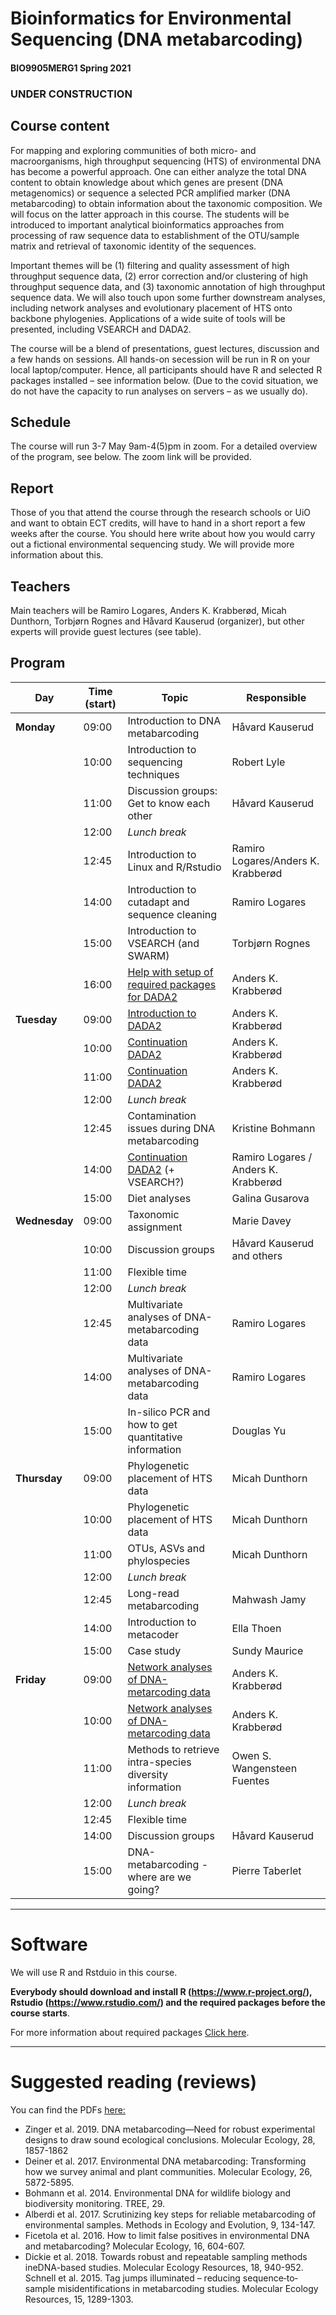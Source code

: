 # Bioinformatics for Environmental Sequencing (DNA metabarcoding)
#### BIO9905MERG1 Spring 2021

### UNDER CONSTRUCTION

## Course content
For mapping and exploring communities of both micro- and macroorganisms, high throughput sequencing (HTS) of environmental DNA has become a powerful approach. One can either analyze the total DNA content to obtain knowledge about which genes are present (DNA metagenomics) or sequence a selected PCR amplified marker (DNA metabarcoding) to obtain information about the taxonomic composition. We will focus on the latter approach in this course. The students will be introduced to important analytical bioinformatics approaches from processing of raw sequence data to establishment of the OTU/sample matrix and retrieval of taxonomic identity of the sequences.

Important themes will be (1) filtering and quality assessment of high throughput sequence data, (2) error correction and/or clustering of high throughput sequence data, and (3) taxonomic annotation of high throughput sequence data. We will also touch upon some further downstream analyses, including network analyses and evolutionary placement of HTS onto backbone phylogenies. Applications of a wide suite of tools will be presented, including VSEARCH and DADA2.

The course will be a blend of presentations, guest lectures, discussion and a few hands on sessions. All hands-on secession will be run in R on your local laptop/computer. Hence, all participants should have R and selected R packages installed – see information below. (Due to the covid situation, we do not have the capacity to run analyses on servers – as we usually do).

## Schedule

The course will run 3-7 May 9am-4(5)pm in zoom. For a detailed overview of the program, see below. The zoom link will be provided.

## Report
Those of you that attend the course through the research schools or UiO and want to obtain ECT credits, will have to hand in a short report a few weeks after the course. You should here write about how you would carry out a fictional environmental sequencing study. We will provide more information about this.

## Teachers
Main teachers will be Ramiro Logares, Anders K.  Krabberød, Micah Dunthorn, Torbjørn Rognes and Håvard Kauserud (organizer), but other experts will provide guest lectures (see table).



## Program


| Day          | Time (start) | Topic                                                   | Responsible                          |
| ------------ | ------------ | ------------------------------------------------------- | ------------------------------------ |
| **Monday**   | 09:00        | Introduction to DNA metabarcoding                       | Håvard Kauserud                      |
|              | 10:00        | Introduction to sequencing techniques                   | Robert Lyle                          |
|              | 11:00        | Discussion groups: Get to know each other               | Håvard Kauserud                      |
|              | 12:00        | _Lunch break_                                           |                                      |
|              | 12:45        | Introduction to Linux and R/Rstudio                     | Ramiro Logares/Anders K. Krabberød   |
|              | 14:00        | Introduction to cutadapt and sequence cleaning          | Ramiro Logares                       |
|              | 15:00        | Introduction to VSEARCH (and SWARM)                     | Torbjørn Rognes                      |
|              | 16:00        | [Help with setup of required packages for DADA2](Setup) | Anders K. Krabberød                  |
| **Tuesday**  | 09:00        | [Introduction to DADA2](Dada2_Pipeline)                 | Anders K. Krabberød                  |
|              | 10:00        | [Continuation DADA2](Dada2_Pipeline)                    | Anders K. Krabberød                  |
|              | 11:00        | [Continuation DADA2](Dada2_Pipeline)                    | Anders K. Krabberød                  |
|              | 12:00        | _Lunch break_                                           |                                      |
|              | 12:45        | Contamination issues during DNA metabarcoding           | Kristine Bohmann                     |
|              | 14:00        | [Continuation DADA2](Dada2_Pipeline) (+ VSEARCH?)        | Ramiro Logares / Anders K. Krabberød |
|              | 15:00        | Diet analyses                                           | Galina Gusarova                      |
| **Wednesday** | 09:00        | Taxonomic assignment                                    | Marie Davey                          |
|              | 10:00        | Discussion groups                                       | Håvard Kauserud and others           |
|              | 11:00        | Flexible time                                           |                                      |
|              | 12:00        | _Lunch break_                                           |                                      |
|              | 12:45        | Multivariate analyses of DNA-metabarcoding data         | Ramiro Logares                       |
|              | 14:00        | Multivariate analyses of DNA-metabarcoding data         | Ramiro Logares                       |
|              | 15:00        | In-silico PCR and how to get quantitative information   | Douglas Yu                           |
| **Thursday** | 09:00        | Phylogenetic placement of HTS data                      | Micah Dunthorn                       |
|              | 10:00        | Phylogenetic placement of HTS data                      | Micah Dunthorn                       |
|              | 11:00        | OTUs, ASVs and phylospecies                             | Micah Dunthorn                       |
|              | 12:00        | _Lunch break_                                           |                                      |
|              | 12:45        | Long-read metabarcoding                                 | Mahwash Jamy                         |
|              | 14:00        | Introduction to metacoder                               | Ella Thoen                           |
|              | 15:00        | Case study                                              | Sundy Maurice                        |
| **Friday**   | 09:00        | [Network analyses of DNA-metarcoding data](Networks)    | Anders K. Krabberød                  |
|              | 10:00        | [Network analyses of DNA-metarcoding data](Networks)    | Anders K. Krabberød                  |
|              | 11:00        | Methods to retrieve intra-species diversity information | Owen S. Wangensteen Fuentes          |
|              | 12:00        | _Lunch break_                                           |                                      |
|              | 12:45        | Flexible time                                           |                                      |
|              | 14:00        | Discussion groups                                       | Håvard Kauserud                      |
|              | 15:00        | DNA-metabarcoding - where are we going?                 | Pierre Taberlet                      |

---
# Software
We will use R and Rstduio in this course.

**Everybody should download and install R (https://www.r-project.org/), Rstudio (https://www.rstudio.com/) and the required packages before the course starts**.

For more information about required packages [Click here](Setup/).

---


# Suggested reading (reviews)
You can find the PDFs [here:](Suggested_reading/)
- Zinger et al. 2019. DNA metabarcoding—Need for robust experimental designs to draw sound ecological conclusions. Molecular Ecology, 28, 1857-1862
- 	Deiner et al. 2017. Environmental DNA metabarcoding: Transforming how we survey animal and plant communities. Molecular Ecology, 26, 5872-5895.
- 	Bohmann et al. 2014. Environmental DNA for wildlife biology and biodiversity monitoring. TREE, 29.
- 	Alberdi et al. 2017. Scrutinizing key steps for reliable metabarcoding of environmental samples. Methods in Ecology and Evolution, 9, 134-147.
- 	Ficetola et al. 2016. How to limit false positives in environmental DNA and metabarcoding? Molecular Ecology, 16, 604-607.
- 	Dickie et al. 2018. Towards robust and repeatable sampling methods ineDNA-based studies. Molecular Ecology Resources, 18, 940-952.
 	Schnell et al. 2015. Tag jumps illuminated – reducing sequence‐to‐sample misidentifications in metabarcoding studies. Molecular Ecology Resources, 15, 1289-1303.
